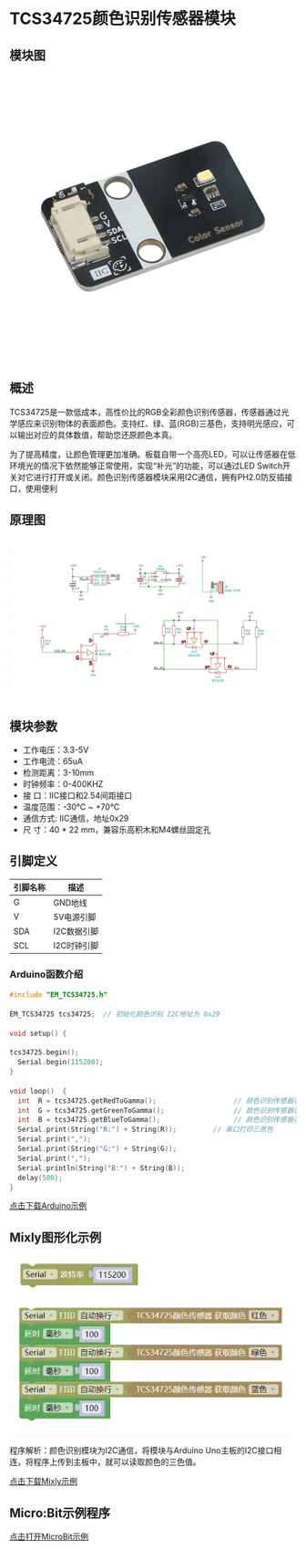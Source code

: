 # TCS34725颜色识别传感器模块

## 模块图

![实物图](picture/2.png)

## 概述

TCS34725是一款低成本，高性价比的RGB全彩颜色识别传感器，传感器通过光学感应来识别物体的表面颜色。支持红、绿、蓝(RGB)三基色，支持明光感应，可以输出对应的具体数值，帮助您还原颜色本真。

为了提高精度，让颜色管理更加准确。板载自带一个高亮LED，可以让传感器在低环境光的情况下依然能够正常使用，实现“补光”的功能，可以通过LED Switch开关对它进行打开或关闭。颜色识别传感器模块采用I2C通信，拥有PH2.0防反插接口，使用便利

## 原理图

![原理图](picture/1.png)

## 模块参数

* 工作电压：3.3-5V
* 工作电流：65uA
* 检测距离：3-10mm
* 时钟频率：0-400KHZ
* 接 口：IIC接口和2.54间距接口
* 温度范围：-30℃ ~ +70℃
* 通信方式:  IIC通信，地址0x29
* 尺 寸：40 * 22 mm，兼容乐高积木和M4螺丝固定孔

## 引脚定义

| 引脚名称 | 描述        |
| -------- | ----------- |
| G        | GND地线     |
| V        | 5V电源引脚  |
| SDA      | I2C数据引脚 |
| SCL      | I2C时钟引脚 |

### Arduino函数介绍

```c++
#include "EM_TCS34725.h"

EM_TCS34725 tcs34725;  // 初始化颜色识别 I2C地址为 0x29

void setup() {

tcs34725.begin();  
  Serial.begin(115200);
}

void loop()  {
  int  R = tcs34725.getRedToGamma();                   // 颜色识别传感器读取颜色 并获取Red色值
  int  G = tcs34725.getGreenToGamma();                 // 颜色识别传感器读取颜色 并获取Green色值
  int  B = tcs34725.getBlueToGamma();                  // 颜色识别传感器读取颜色 并获取Blue色值
  Serial.print(String("R:") + String(R));         // 串口打印三原色
  Serial.print(",");
  Serial.print(String("G:") + String(G));
  Serial.print(",");
  Serial.println(String("B:") + String(B));
  delay(500);
}

```

  [点击下载Arduino示例](color_recognition/Experiment_of_color_recognition_sensor.zip)

## Mixly图形化示例

![color_mixly](picture/color_recognition_mixly.png)

程序解析：颜色识别模块为I2C通信，将模块与Arduino Uno主板的I2C接口相连，将程序上传到主板中，就可以读取颜色的三色值。

[点击下载Mixly示例](zh-cn/ph2.0_sensors/smart_module/color_recognition/color_recognition_mixly.zip ':ignore')

## Micro:Bit示例程序

  [点击打开MicroBit示例](https://makecode.microbit.org/_9Rk2LufUED6j)
